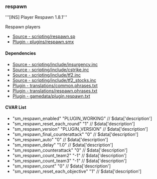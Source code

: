 ### respawn
'''[INS] Player Respawn 1.8.1'''

Respawn players

 * [Source - scripting/respawn.sp](https://github.com/jaredballou/insurgency-sourcemod/blob/master/scripting/respawn.sp?raw=true)
 * [Plugin - plugins/respawn.smx](https://github.com/jaredballou/insurgency-sourcemod/blob/master/plugins/respawn.smx?raw=true)

#### Dependencies
 * [Source - scripting/include/insurgency.inc](https://github.com/jaredballou/insurgency-sourcemod/blob/master/scripting/include/insurgency.inc?raw=true)
 * [Source - scripting/include/cstrike.inc](https://github.com/jaredballou/insurgency-sourcemod/blob/master/scripting/include/cstrike.inc?raw=true)
 * [Source - scripting/include/tf2.inc](https://github.com/jaredballou/insurgency-sourcemod/blob/master/scripting/include/tf2.inc?raw=true)
 * [Source - scripting/include/tf2_stocks.inc](https://github.com/jaredballou/insurgency-sourcemod/blob/master/scripting/include/tf2_stocks.inc?raw=true)
 * [Plugin - translations/common.phrases.txt](https://github.com/jaredballou/insurgency-sourcemod/blob/master/translations/common.phrases.txt?raw=true)
 * [Plugin - translations/respawn.phrases.txt](https://github.com/jaredballou/insurgency-sourcemod/blob/master/translations/respawn.phrases.txt?raw=true)
 * [Plugin - gamedata/plugin.respawn.txt](https://github.com/jaredballou/insurgency-sourcemod/blob/master/gamedata/plugin.respawn.txt?raw=true)
#### CVAR List
 * "sm_respawn_enabled" "PLUGIN_WORKING" // $data['description']
 * "sm_respawn_reset_each_round" "1" // $data['description']
 * "sm_respawn_version" "PLUGIN_VERSION" // $data['description']
 * "sm_respawn_final_counterattack" "0" // $data['description']
 * "sm_respawn_auto" "0" // $data['description']
 * "sm_respawn_delay" "1.0" // $data['description']
 * "sm_respawn_counterattack" "0" // $data['description']
 * "sm_respawn_count_team2" "-1" // $data['description']
 * "sm_respawn_count_team3" "-1" // $data['description']
 * "sm_respawn_count" "0" // $data['description']
 * "sm_respawn_reset_each_objective" "1" // $data['description']
